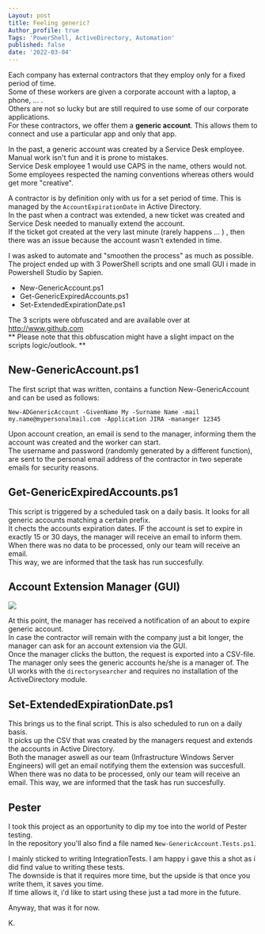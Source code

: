```yaml
---
Layout: post
title: Feeling generic?
Author_profile: true
Tags: 'PowerShell, ActiveDirectory, Automation'
published: false
date: '2022-03-04'
---
```


Each company has external contractors that they employ only for a fixed period of time.<br>
Some of these workers are given a corporate account with a laptop, a phone, ... .<br>
Others are not so lucky but are still required to use some of our corporate applications.<br>
For these contractors, we offer them a **generic account**. This allows them to connect and use a particular app and only that app.<br>

In the past, a generic account was created by a Service Desk employee. Manual work isn't fun and it is prone to mistakes.<br>
Service Desk employee 1 would use CAPS in the name, others would not.<br>
Some employees respected the naming conventions whereas others would get more "creative".<br>

A contractor is by definition only with us for a set period of time. This is managed by the `AccountExpirationDate` in Active Directory.<br>
In the past when a contract was extended, a new ticket was created and Service Desk needed to manually extend the account.<br>
If the ticket got created at the very last minute (rarely happens ... ) , then there was an issue because the account wasn't extended in time.<br>

I was asked to automate and "smoothen the process" as much as possible.<br>
The project ended up with 3 PowerShell scripts and one small GUI i made in Powershell Studio by Sapien.<br>

- New-GenericAccount.ps1
- Get-GenericExpiredAccounts.ps1
- Set-ExtendedExpirationDate.ps1


The 3 scripts were obfuscated and are available over at http://www.github.com <br>
** Please note that this obfuscation might have a slight impact on the scripts logic/outlook. ** <br>

## New-GenericAccount.ps1 ##
The first script that was written, contains a function New-GenericAccount and can be used as follows:<br>

`New-ADGenericAccount -GivenName My -Surname Name -mail my.name@mypersonalmail.com -Application JIRA -mananger 12345`

Upon account creation, an email is send to the manager, informing them the account was created and the worker can start. <br>
The username and password (randomly generated by a different function), are sent to the personal email address of the contractor in two seperate emails for security reasons.

## Get-GenericExpiredAccounts.ps1 ##
This script is triggered by a scheduled task on a daily basis. It looks for all generic accounts matching a certain prefix. <br>
It chects the accounts expiration dates. IF the account is set to expire in exactly 15 or 30 days, the manager will receive an email to inform them. <br> 
When there was no data to be processed, only our team will receive an email. <br>
This way, we are informed that the task has run succesfully.

## Account Extension Manager (GUI) ##
![]({{site.baseurl}}/assets/images/FeelingGeneric/feelinggeneric1.png)

At this point, the manager has received a notification of an about to expire generic account. <br>
In case the contractor will remain with the company just a bit longer, the manager can ask for an account extension via the GUI. <br>
Once the manager clicks the button, the request is exported into a CSV-file. The manager only sees the generic accounts he/she is a manager of.
The UI works with the `directorysearcher` and requires no installation of the ActiveDirectory module.

## Set-ExtendedExpirationDate.ps1 ##
This brings us to the final script. This is also scheduled to run on a daily basis. <br>
It picks up the CSV that was created by the managers request and extends the accounts in Active Directory. <br>
Both the manager aswell as our team (Infrastructure Windows Server Engineers) will get an email notifying them the extension was succesfull. <br>
When there was no data to be processed, only our team will receive an email. This way, we are informed that the task has run succesfully. <br>

## Pester ##
I took this project as an opportunity to dip my toe into the world of Pester testing. <br> 
In the repository you'll also find a file named `New-GenericAccount.Tests.ps1`.

I mainly sticked to writing IntegrationTests. I am happy i gave this a shot as i did find value to writing these tests. <br>
The downside is that it requires more time, but the upside is that once you write them, it saves you time. <br>
 If time allows it, i'd like to start using these just a tad more in the future.<br>

Anyway, that was it for now.

K.

